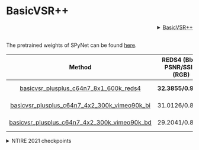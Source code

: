 # BasicVSR++

<!-- [ALGORITHM] -->

<details>
<summary align="right"><a href="https://arxiv.org/abs/2104.13371">BasicVSR++</a></summary>

```bibtex
@article{chan2021basicvsr++,
  author = {Chan, Kelvin C.K. and Zhou, Shangchen and Xu, Xiangyu and Loy, Chen Change},
  title = {BasicVSR++: Improving Video Super-Resolution with Enhanced Propagation and Alignment},
  booktitle = {arXiv preprint arXiv:2104.13371},
  year = {2021}
}
```

</details>

<br/>

The pretrained weights of SPyNet can be found [here](https://download.openmmlab.com/mmediting/restorers/basicvsr/spynet_20210409-c6c1bd09.pth).

|                                                 Method                                                                      | REDS4 (BIx4) PSNR/SSIM (RGB) | Vimeo-90K-T (BIx4) PSNR/SSIM (Y) | Vid4 (BIx4) PSNR/SSIM (Y) | UDM10 (BDx4) PSNR/SSIM (Y) | Vimeo-90K-T (BDx4) PSNR/SSIM (Y) | Vid4 (BDx4) PSNR/SSIM (Y) |                                                                                                                                                Download                                                                                                                                               |
| :-------------------------------------------------------------------------------------------------------------------------: |:----------------------------:|:--------------------------------:|:-------------------------:|:--------------------------:|:--------------------------------:|:-------------------------:|:-----------------------------------------------------------------------------------------------------------------------------------------------------------------------------------------------------------------------------------------------------------------------------------------------------:|
| [basicvsr_plusplus_c64n7_8x1_600k_reds4](/configs/restorers/basicvsr/basicvsr_plusplus_c64n7_8x1_600k_reds4.py)             |      **32.3855/0.9069**      |          36.4445/0.9411          |       27.7674/0.8444      |       34.6868/0.9417       |          34.0372/0.9244          |       24.6209/0.7540      |       [model](https://download.openmmlab.com/mmediting/restorers/basicvsr_plusplus/basicvsr_plusplus_c64n7_8x1_600k_reds4_20210217-db622b2f.pth) \| [log](https://download.openmmlab.com/mmediting/restorers/basicvsr_plusplus/basicvsr_plusplus_c64n7_8x1_600k_reds4_20210217_113115.log.json)       |
| [basicvsr_plusplus_c64n7_4x2_300k_vimeo90k_bi](/configs/restorers/basicvsr/basicvsr_plusplus_c64n7_4x2_300k_vimeo90k_bi.py) |        31.0126/0.8804        |        **37.7864/0.9500**        |     **27.7882/0.8401**    |       33.1211/0.9270       |          33.8972/0.9195          |       23.6086/0.7033      | [model](https://download.openmmlab.com/mmediting/restorers/basicvsr_plusplus/basicvsr_plusplus_c64n7_8x1_300k_vimeo90k_bi_20210305-4ef437e2.pth) \| [log](https://download.openmmlab.com/mmediting/restorers/basicvsr_plusplus/basicvsr_plusplus_c64n7_8x1_300k_vimeo90k_bi_20210305_141254.log.json) |
| [basicvsr_plusplus_c64n7_4x2_300k_vimeo90k_bd](/configs/restorers/basicvsr/basicvsr_plusplus_c64n7_4x2_300k_vimeo90k_bd.py) |        29.2041/0.8528        |          34.7248/0.9351          |       26.4377/0.8074      |     **40.7216/0.9722**     |        **38.2054/0.9550**        |     **29.0400/0.8753**    | [model](https://download.openmmlab.com/mmediting/restorers/basicvsr_plusplus/basicvsr_plusplus_c64n7_8x1_300k_vimeo90k_bd_20210305-ab315ab1.pth) \| [log](https://download.openmmlab.com/mmediting/restorers/basicvsr_plusplus/basicvsr_plusplus_c64n7_8x1_300k_vimeo90k_bd_20210305_140921.log.json) |

<details>
<summary align="left">NTIRE 2021 checkpoints</summary>

Note that the following models are finetuned from smaller models. The training schemes of these models will be released when MMEditing reaches 5k stars. We provide the pre-trained models here.

[NTIRE 2021 Video Super-Resolution](https://download.openmmlab.com/mmediting/restorers/basicvsr_plusplus/basicvsr_plusplus_c128n25_ntire_vsr_20210311-1ff35292.pth)

[NTIRE 2021 Quality Enhancement of Compressed Video - Track 1](https://download.openmmlab.com/mmediting/restorers/basicvsr_plusplus/basicvsr_plusplus_c128n25_ntire_decompress_track1_20210223-7b2eba02.pth)

[NTIRE 2021 Quality Enhancement of Compressed Video - Track 2](https://download.openmmlab.com/mmediting/restorers/basicvsr_plusplus/basicvsr_plusplus_c128n25_ntire_decompress_track2_20210314-eeae05e6.pth)

[NTIRE 2021 Quality Enhancement of Compressed Video - Track 3](https://download.openmmlab.com/mmediting/restorers/basicvsr_plusplus/basicvsr_plusplus_c128n25_ntire_decompress_track3_20210304-6daf4a40.pth)

</details>
